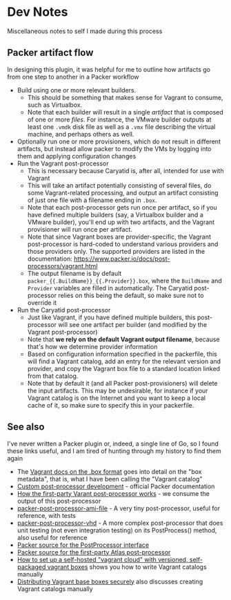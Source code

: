 # Dev Notes

Miscellaneous notes to self I made during this process

## Packer artifact flow

In designing this plugin, it was helpful for me to outline how artifacts go from one step to another in a Packer workflow

- Build using one or more relevant builders.
    - This should be something that makes sense for Vagrant to consume, such as Virtualbox.
    - Note that each builder will result in a single *artifact* that is composed of one or more *files*. For instance, the VMware builder outputs at least one `.vmdk` disk file as well as a `.vmx` file describing the virtual machine, and perhaps others as well.
- Optionally run one or more provisioners, which do not result in different artifacts, but instead allow packer to modify the VMs by logging into them and applying configuration changes
- Run the Vagrant post-processor
    - This is necessary because Caryatid is, after all, intended for use with Vagrant
    - This will take an artifact potentially consisting of several files, do some Vagrant-related processing, and output an artifact consisting of just one file with a filename ending in `.box`.
    - Note that each post-processor gets run once per artifact, so if you have defined multiple builders (say, a Virtualbox builder and a VMware builder), you'll end up with two artifacts, and the Vagrant provisioner will run once per artifact.
    - Note that since Vagrant boxes are provider-specific, the Vagrant post-processor is hard-coded to understand various providers and those providers only. The supported providers are listed in the documentation: https://www.packer.io/docs/post-processors/vagrant.html
    - The output filename is by default `packer_{{.BuildName}}_{{.Provider}}.box`, where the `BuildName` and `Provider` variables are filled in automatically. The Caryatid post-processor relies on this being the default, so make sure not to override it
- Run the Caryatid post-processor
    - Just like Vagrant, if you have defined multiple builders, this post-processor will see one artifact per builder (and modified by the Vagrant post-processor)
    - Note that **we rely on the default Vagrant output filename**, because that's how we determine provider information
    - Based on configuration information specified in the packerfile, this will find a Vagrant catalog, add an entry for the relevant version and provider, and copy the Vagrant box file to a standard location linked from that catalog.
    - Note that by default it (and all Packer post-provisioners) will delete the input artifacts. This may be undesirable, for instance if your Vagrant catalog is on the Internet and you want to keep a local cache of it, so make sure to specify this in your packerfile.

## See also

I've never written a Packer plugin or, indeed, a single line of Go, so I found these links useful, and I am tired of hunting through my history to find them again

- The [Vagrant docs on the .box format](https://www.vagrantup.com/docs/boxes/format.html) goes into detail on the "box metadata", that is, what I have been calling the "Vagrant catalog"
- [Custom post-processor development](https://www.packer.io/docs/extend/post-processor.html) - official Packer documentation
- [How the first-party Varant post-processor works](https://www.packer.io/docs/post-processors/vagrant.html) - we consume the output of this post-processor
- [packer-post-processor-ami-file](https://github.com/scopely/packer-post-processor-ami-file) - A very tiny post-processor, useful for reference, with tests
- [packer-post-processor-vhd](https://github.com/benwebber/packer-post-processor-vhd) - A more complex post-processor that does unit testing (not even integration testing) on its PostProcess() method, also useful for reference
- [Packer source for the PostProcessor interface](https://github.com/mitchellh/packer/blob/master/packer/post_processor.go)
- [Packer source for the first-party Atlas post-processor](https://github.com/mitchellh/packer/blob/master/post-processor/atlas/post-processor.go)
- [How to set up a self-hosted "vagrant cloud" with versioned, self-packaged vagrant boxes](https://github.com/hollodotme/Helpers/blob/master/Tutorials/vagrant/self-hosted-vagrant-boxes-with-versioning.md) shows you how to write Vagrant catalogs manually
- [Distributing Vagrant base boxes securely](http://chase-seibert.github.io/blog/2014/05/18/vagrant-authenticated-private-box-urls.html) also discusses creating Vagrant catalogs manually

